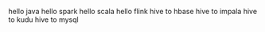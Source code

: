 hello java
hello spark
hello scala
hello flink
hive to hbase
hive to impala
hive to kudu
hive to mysql
